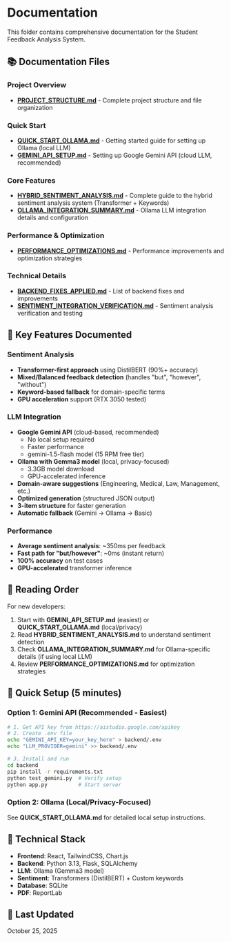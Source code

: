 # Documentation

This folder contains comprehensive documentation for the Student Feedback Analysis System.

## 📚 Documentation Files

### Project Overview
- **[PROJECT_STRUCTURE.md](PROJECT_STRUCTURE.md)** - Complete project structure and file organization

### Quick Start
- **[QUICK_START_OLLAMA.md](QUICK_START_OLLAMA.md)** - Getting started guide for setting up Ollama (local LLM)
- **[GEMINI_API_SETUP.md](GEMINI_API_SETUP.md)** - Setting up Google Gemini API (cloud LLM, recommended)

### Core Features
- **[HYBRID_SENTIMENT_ANALYSIS.md](HYBRID_SENTIMENT_ANALYSIS.md)** - Complete guide to the hybrid sentiment analysis system (Transformer + Keywords)
- **[OLLAMA_INTEGRATION_SUMMARY.md](OLLAMA_INTEGRATION_SUMMARY.md)** - Ollama LLM integration details and configuration

### Performance & Optimization
- **[PERFORMANCE_OPTIMIZATIONS.md](PERFORMANCE_OPTIMIZATIONS.md)** - Performance improvements and optimization strategies

### Technical Details
- **[BACKEND_FIXES_APPLIED.md](BACKEND_FIXES_APPLIED.md)** - List of backend fixes and improvements
- **[SENTIMENT_INTEGRATION_VERIFICATION.md](SENTIMENT_INTEGRATION_VERIFICATION.md)** - Sentiment analysis verification and testing

## 🎯 Key Features Documented

### Sentiment Analysis
- **Transformer-first approach** using DistilBERT (90%+ accuracy)
- **Mixed/Balanced feedback detection** (handles "but", "however", "without")
- **Keyword-based fallback** for domain-specific terms
- **GPU acceleration** support (RTX 3050 tested)

### LLM Integration
- **Google Gemini API** (cloud-based, recommended)
  - No local setup required
  - Faster performance
  - gemini-1.5-flash model (15 RPM free tier)
- **Ollama with Gemma3 model** (local, privacy-focused)
  - 3.3GB model download
  - GPU-accelerated inference
- **Domain-aware suggestions** (Engineering, Medical, Law, Management, etc.)
- **Optimized generation** (structured JSON output)
- **3-item structure** for faster generation
- **Automatic fallback** (Gemini → Ollama → Basic)

### Performance
- **Average sentiment analysis**: ~350ms per feedback
- **Fast path for "but/however"**: ~0ms (instant return)
- **100% accuracy** on test cases
- **GPU-accelerated** transformer inference

## 📖 Reading Order

For new developers:
1. Start with **GEMINI_API_SETUP.md** (easiest) or **QUICK_START_OLLAMA.md** (local/privacy)
2. Read **HYBRID_SENTIMENT_ANALYSIS.md** to understand sentiment detection
3. Check **OLLAMA_INTEGRATION_SUMMARY.md** for Ollama-specific details (if using local LLM)
4. Review **PERFORMANCE_OPTIMIZATIONS.md** for optimization strategies

## 🚀 Quick Setup (5 minutes)

### Option 1: Gemini API (Recommended - Easiest)
```bash
# 1. Get API key from https://aistudio.google.com/apikey
# 2. Create .env file
echo "GEMINI_API_KEY=your_key_here" > backend/.env
echo "LLM_PROVIDER=gemini" >> backend/.env

# 3. Install and run
cd backend
pip install -r requirements.txt
python test_gemini.py  # Verify setup
python app.py          # Start server
```

### Option 2: Ollama (Local/Privacy-Focused)
See **QUICK_START_OLLAMA.md** for detailed local setup instructions.

## 🔧 Technical Stack

- **Frontend**: React, TailwindCSS, Chart.js
- **Backend**: Python 3.13, Flask, SQLAlchemy
- **LLM**: Ollama (Gemma3 model)
- **Sentiment**: Transformers (DistilBERT) + Custom keywords
- **Database**: SQLite
- **PDF**: ReportLab

## 📝 Last Updated

October 25, 2025
